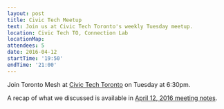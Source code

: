 ```yaml
---
layout: post
title: Civic Tech Meetup
text: Join us at Civic Tech Toronto's weekly Tuesday meetup.
location: Civic Tech TO, Connection Lab
locationMap:
attendees: 5
date: 2016-04-12
startTime: '19:50'
endTime: '21:00'
---
```


Join Toronto Mesh at [Civic Tech Toronto](http://civictech.ca) on Tuesday at 6:30pm.

A recap of what we discussed is available in [April 12, 2016 meeting notes](https://github.com/tomeshnet/documents/blob/master/meeting_notes/20160412_meeting-notes.md).
